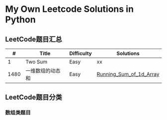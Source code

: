 # My Own Leetcode Solutions in Python

## LeetCode题目汇总


| # | Title                 | Difficulty |   Solutions |
| ----- | ----- | ----- | ----- |
| 1 |           Two Sum     | Easy     | xx |
| 1480 |   一维数组的动态和   | Easy    | [Running_Sum_of_1d_Array](my_Leetcode_records/python/1480_Running_Sum_of_1d_Array.py) |

## LeetCode题目分类
### 数组类题目
